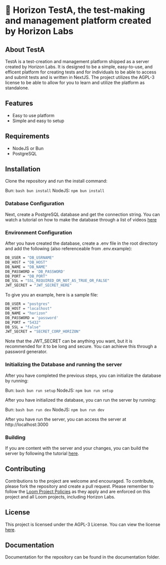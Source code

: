 # 📓 Horizon TestA, the test-making and management platform created by Horizon Labs
## About TestA
TestA is a test-creation and management platform shipped as a server created by Horizon Labs. It is designed to be a simple, easy-to-use, and efficent platform for creating tests and for individuals to be able to access and submit tests and is written in NextJS. The project utilizes the AGPL-3 license to be able to allow for you to learn and utilize the platform as standalone.

## Features
- Easy to use platform
- Simple and easy to setup

## Requirements
- NodeJS or Bun
- PostgreSQL

## Installation
Clone the repository and run the install command:

Bun:  ```bash bun install```
NodeJS:  ```npm bun install```

### Database Configuration

Next, create a PostgreSQL database and get the connection string. You can watch a tutorial on how to make the database through a list of videos [here](https://www.youtube.com/results?search_query=create+postgresql+database)

### Environment Configuration
After you have created the database, create a .env file in the root directory and add the following (also referenceable from .env.example):

```bash
DB_USER = "DB_USRNAME"
DB_HOST = "DB_HOST"
DB_NAME = "DB_NAME"
DB_PASSWORD = 'DB_PASSWORD'
DB_PORT = "DB_PORT"
DB_SSL = "SSL_REQUIRED_OR_NOT_AS_TRUE_OR_FALSE"
JWT_SECRET = "JWT_SECRET_HERE"
```

To give you an example, here is a sample file:

```bash
DB_USER = "postgres"
DB_HOST = "localhost"
DB_NAME = "horizon"
DB_PASSWORD = 'password'
DB_PORT = "5432"
DB_SSL = "false"
JWT_SECRET = "SECRET_CORP_HORIZON"
```

Note that the JWT_SECRET can be anything you want, but it is recommended for it to be long and secure. You can achieve this through a password generator.

### Initializing the Database and running the server
After you have completed the previous steps, you can initialize the database by running:

Bun: ```bash bun run setup```
NodeJS: ```npm bun run setup```

After you have initialized the database, you can run the server by running:

Bun: ```bash bun run dev```
NodeJS: ```npm bun run dev```

After you have run the server, you can access the server at http://localhost:3000

### Building

If you are content with the server and your changes, you can build the server by following the tutorial [here](https://nextjs.org/docs/pages/building-your-application/deploying).

## Contributing

Contributions to the project are welcome and encouraged. To contribute, please fork the repository and create a pull request. Please remember to follow the [Loom Project Policies](https://avnce.org/Project_Policies.pdf) as they apply and are enforced on this project and all Loom projects, including Horizon Labs.

## License

This project is licensed under the AGPL-3 License. You can view the license [here](https://github.com/HorizLabs/TestA/blob/main/LICENSE).

## Documentation

Documentation for the repository can be found in the documentation folder.
